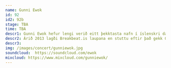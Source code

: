 ```yaml
---
name: Gunni Ewok
id: 92
id2: 92b
stage: TBA
time: TBA
descr1: Gunni Ewok hefur lengi verið eitt þekktasta nafn í íslenskri danssenu og klúbbatónlist.  Ferill hann hófst þegar hann gekk til liðs við drum&base-hópinn Breakbeat.is árið 2002 og tók að sér að spila á mánaðarlegum klúbbakvöldum og vikulegum útvarpsþáttum. Gunni spilaði ekki bara drum&base heldur einnig  house, teknó, diskó, hip hop, r&b ofl í sínum tilraunakenndu settum víða um Reykjavík.
descr2: Árið 2013 lagði Breakbeat.is laupana en stuttu eftir það gekk Gunni til liðs við Plútó, hóp plötusnúða sem vildu móta öflugri raftónlistarsenu á Íslandi. Plútó hefur haldið úti er vikulegum útvarpsþáttum síðan 2014 auk þess hópurinn heldur regluleg klúbbakvöld tileinkuð ólíkum kimum danstónlistar. Því er eiga áhorfendur LungA von á yfirgripsmikkilli danstónlist þegar Gunni Ewok stígur á stokk.
descr3:
img: /images/concert/gunniewok.jpg
soundcloud:  https://soundcloud.com/ewok
mixcloud: https://www.mixcloud.com/gunniewok/
---
```

